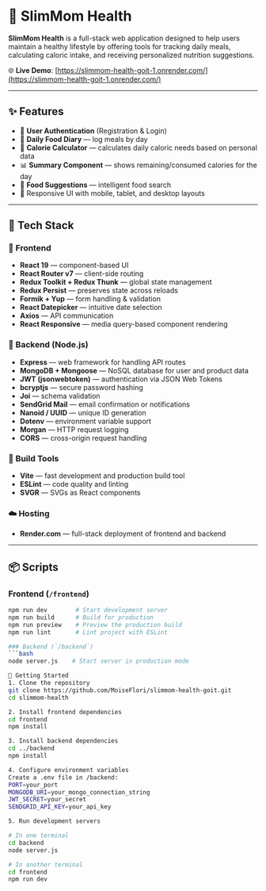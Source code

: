 # 🥗 SlimMom Health

**SlimMom Health** is a full-stack web application designed to help users maintain a healthy lifestyle by offering tools for tracking daily meals, calculating caloric intake, and receiving personalized nutrition suggestions.

🌐 **Live Demo**: [https://slimmom-health-goit-1.onrender.com/](https://slimmom-health-goit-1.onrender.com/)

---

## ✨ Features

- 🔐 **User Authentication** (Registration & Login)
- 📅 **Daily Food Diary** — log meals by day
- 🔢 **Calorie Calculator** — calculates daily caloric needs based on personal data
- 📊 **Summary Component** — shows remaining/consumed calories for the day
- 🍏 **Food Suggestions** — intelligent food search
- 🧭 Responsive UI with mobile, tablet, and desktop layouts

---

## 🧰 Tech Stack

### 🔹 Frontend

- **React 19** — component-based UI
- **React Router v7** — client-side routing
- **Redux Toolkit + Redux Thunk** — global state management
- **Redux Persist** — preserves state across reloads
- **Formik + Yup** — form handling & validation
- **React Datepicker** — intuitive date selection
- **Axios** — API communication
- **React Responsive** — media query-based component rendering

### 🔹 Backend (Node.js)

- **Express** — web framework for handling API routes
- **MongoDB + Mongoose** — NoSQL database for user and product data
- **JWT (jsonwebtoken)** — authentication via JSON Web Tokens
- **bcryptjs** — secure password hashing
- **Joi** — schema validation
- **SendGrid Mail** — email confirmation or notifications
- **Nanoid / UUID** — unique ID generation
- **Dotenv** — environment variable support
- **Morgan** — HTTP request logging
- **CORS** — cross-origin request handling

### 🔧 Build Tools

- **Vite** — fast development and production build tool
- **ESLint** — code quality and linting
- **SVGR** — SVGs as React components

### ☁️ Hosting

- **Render.com** — full-stack deployment of frontend and backend

---

## 📦 Scripts

### Frontend (`/frontend`)

````bash
npm run dev        # Start development server
npm run build      # Build for production
npm run preview    # Preview the production build
npm run lint       # Lint project with ESLint

### Backend (`/backend`)
```bash
node server.js    # Start server in production mode

🚀 Getting Started
1. Clone the repository
git clone https://github.com/MoiseFlori/slimmom-health-goit.git
cd slimmom-health

2. Install frontend dependencies
cd frontend
npm install

3. Install backend dependencies
cd ../backend
npm install

4. Configure environment variables
Create a .env file in /backend:
PORT=your_port
MONGODB_URI=your_mongo_connection_string
JWT_SECRET=your_secret
SENDGRID_API_KEY=your_api_key

5. Run development servers

# In one terminal
cd backend
node server.js

# In another terminal
cd frontend
npm run dev
````
